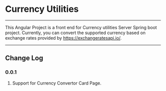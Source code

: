 # **Currency Utilities**

---

This Angular Project is a front end for Currency utilities Server Spring boot project. Currently, you can convert the supported currency based on exchange rates provided by https://exchangeratesapi.io/.

---

## **Change Log**

### **0.0.1**

1. Support for Currency Convertor Card Page.
